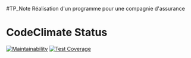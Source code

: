 #TP_Note
Réalisation d'un programme pour une compagnie d'assurance

# CodeClimate Status
[![Maintainability](https://api.codeclimate.com/v1/badges/7234032d45b617b81d0c/maintainability)](https://codeclimate.com/github/Asardex/TP_Note/maintainability)
[![Test Coverage](https://api.codeclimate.com/v1/badges/7234032d45b617b81d0c/test_coverage)](https://codeclimate.com/github/Asardex/TP_Note/test_coverage)